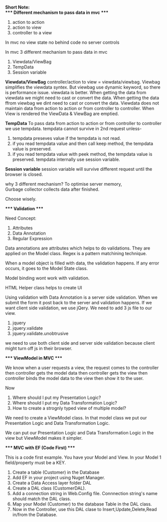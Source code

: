 <b>Short Note:</b><br>
<b>*** Different mechanism to pass data in mvc ***</b>
1. action to action 
2. action to view 
3. controller to a view 

In mvc 
no view state
no behind code
no server controls

In mvc 3 different mechanism to pass data in mvc
1. Viewdata/ViewBag
2. TempData
3. Session variable <br>

<b>Viewdata/ViewBag</b>
controller/action to view = viewdata/viewbag.
Viewbag simplifies the viewdata syntex.
But viewbag use dynamic keyword, so there is performance issue. viewdata is better. 
When getting the data from viewdata we might need to cast or convert the data.
When getting the data ffrom viewbag we dint need to cast or convert the data.
Viewdata does not maintain data from action to action or from controller to controller. 
When View is rendered the ViewData & ViewBag are emptied.<br>

<b>TempData</b>
To pass data from action to action or from controller to controller we use tempdata. 
tempdata cannot survive in 2nd request unless-
1. tempdata preseves value if the tempdata is not read. 
2. if you read tempdata value and then call keep method, the tempdata value is preserved.
3. if you read tempdata value with peek method, the tempdata value is preserved.
tempdata internally use session variable.<br>

<b>Session variable</b>
session variable will survive different request until the browser is closed.

why 3 different mechanism?
To optimise server memory,  
Gurbage collector collects data after finished.

Choose wisely. 

<b>*** Validation ***</b>

Need Concept:
1. Attributes
2. Data Annotation
3. Regular Expression

Data annotations are attributes which helps to do validations. They are applied on the Model class.
Regex is a pattern matchining technique.

When a model object is filled with data, the validation happens. If any error occurs, it goes to the Model State class.  

Model binding wont work with validation.

HTML Helper class helps to create UI 

Using validation with Data Annotation is a server side validation. When we submit the form it post back to the server and validation happens. 
If we want client side validation, we use jQery. We need to add 3 js file to our view.
1. jquery
2. jquery.validate
3. jquery.validate.unobtrusive

we need to use both client side and server side validation because client might turn off js in their browser. 

<b>*** ViewModel in MVC ***</b>

We know when a user requests a view,
the request comes to the controller
then controller gets the model data
then controller gets the view
then controller binds the model data to the view
then show it to the user.

Now
1. Where should I put my Presentation Logic?
2. Where should I put my Data Transformation Logic?
3. How to create a strognly typed view of multiple model?

We need to create a ViewModel class. In that model class we put our Presentation Logic and Data Transformation Logic.

We can put our Presentation Logic and Data Transformation Logic in the view but ViewModel makes it simpler.


<b> *** MVC with EF (Code First) *** </b>

This is a code first example. You have your Model and View. In your Model 1 field/property must be a KEY.

1. Create a table (Customer) in the Database
2. Add EF in your project using Nuget Manager.
3. Create a Data Access layer folder DAL
4. Create a DAL class (CustomerDAL).
5. Add a connection string in Web.Config file. Connnection string's name should match the DAL class.
6. Map your Model (Customer) to the database Table in the DAL class.
7. Now in the Controller, use this DAL clase to Insert,Update,Delete,Read in/from the Database.
